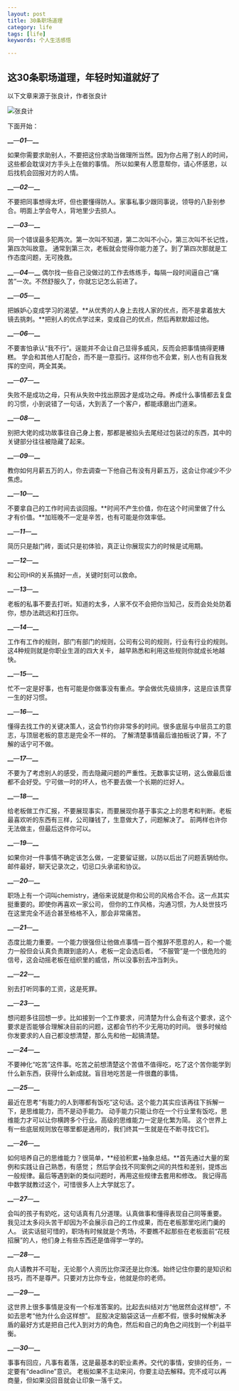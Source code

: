```yaml
---
layout: post
title: 30条职场道理
category: life
tags: [life]
keywords: 个人生活感悟

---
```


 

## 这30条职场道理，年轻时知道就好了



以下文章来源于张良计，作者张良计

 ![张良计](http://wx.qlogo.cn/mmhead/Q3auHgzwzM6ShQrO4eZcr7ibDuodQAQ7c7EhG1Q3pzyeC8huTaCChmQ/0)




下面开始：

**__**—**_01_**—**__**

如果你需要求助别人，不要把这份求助当做理所当然。因为你占用了别人的时间，这些都会耽误对方手头上在做的事情。
所以如果有人愿意帮你，请心怀感恩，以后找机会回报对方的人情。

**__**—**_02_**—**__**

不要把同事想得太坏，但也要懂得防人。家事私事少跟同事说，领导的八卦别参合。明面上学会夸人，背地里少去损人。

**__**—**_03_**—**__**

同一个错误最多犯两次。第一次叫不知道，第二次叫不小心，第三次叫不长记性，第四次叫故意。
通常到第三次，老板就会觉得你能力差了。到了第四次那就是工作态度问题，无可挽救。

**__**—**_04_**—**__**
偶尔找一些自己没做过的工作去练练手，每隔一段时间逼自己“痛苦”一次。不然舒服久了，你就忘记怎么前进了。

**__**—**_05_**—**__**

把嫉妒心变成学习的渴望。**从优秀的人身上去找人家的优点，而不是拿着放大镜去挑刺。**把别人的优点学过来，变成自己的优点，然后再默默超过他。

**__**—**_06_**—**__**

不要害怕承认“我不行”。逞能并不会让自己显得多威风，反而会把事情搞得更糟糕。
学会和其他人打配合，而不是一意孤行。这样你也不会累，别人也有自我发挥的空间，两全其美。

**__**—**_07_**—**__**

失败不是成功之母，只有从失败中找出原因才是成功之母。养成什么事情都去复盘的习惯，小到说错了一句话，大到丢了一个客户，都能琢磨出门道来。

**__**—**_08_**—**__**

别把大佬的成功故事往自己身上套，那都是被掐头去尾经过包装过的东西，其中的关键部分往往被隐藏了起来。

**__**—**_09_**—**__**

教你如何月薪五万的人，你去调查一下他自己有没有月薪五万，这会让你减少不少焦虑。

**__**—**_10_**—**__**

不要拿自己的工作时间去谈回报。**时间不产生价值，你在这个时间里做了什么才有价值。**加班晚不一定是辛苦，也有可能是你效率低。

**__**—**_11_**—**__**

简历只是敲门砖，面试只是初体验，真正让你展现实力的时候是试用期。

**__**—**_12_**—**__**

和公司HR的关系搞好一点，关键时刻可以救命。

**__**—**_13_**—**__**

老板的私事不要去打听。知道的太多，人家不仅不会把你当知己，反而会处处防着你，想办法疏远和打压你。

**__**—**_14_**—**__**

工作有工作的规则，部门有部门的规则，公司有公司的规则，行业有行业的规则。这4种规则就是你职业生涯的四大关卡，
越早熟悉和利用这些规则你就成长地越快。

**__**—**_15_**—**__**

忙不一定是好事，也有可能是你做事没有重点。学会做优先级排序，这是应该贯穿一生的好习惯。

**__**—**_16_**—**__**

懂得去找工作的关键决策人，这会节约你非常多的时间。很多底层与中层员工的意志，与顶层老板的意志是完全不一样的。
了解清楚事情最后谁拍板说了算，不了解的话宁可不做。

**__**—**_17_**—**__**

不要为了考虑别人的感受，而去隐藏问题的严重性。无数事实证明，这么做最后谁都不会好受。宁可做一时的坏人，也不要去做一个长期的烂好人。

**__**—**_18_**—**__**

给老板做工作汇报，不要展现事实，而要展现你基于事实之上的思考和判断。老板最喜欢听的东西有三样，公司赚钱了，生意做大了，问题解决了。
前两样也许你无法做主，但最后这件你可以。

**__**—**_19_**—**__**

如果你对一件事情不确定该怎么做，一定要留证据，以防以后出了问题丢锅给你。邮件最好，聊天记录次之，切忌口头承诺和协议。

**__**—**_20_**—**__**

职场上有一个词叫chemistry，通俗来说就是你和公司的风格合不合。这一点其实挺重要的。即使你再喜欢一家公司，
但你的工作风格，沟通习惯，为人处世技巧在这里完全不适合甚至格格不入，那会非常痛苦。

**__**—**_21_**—**__**

态度比能力重要。一个能力很强但让他做点事情一百个推辞不愿意的人，和一个能力一般但会认真负责跟到底的人，老板一定会选后者。
“不服管”是一个很危险的信号，这会动摇老板在组织里的威信，所以没事别去冲当刺头。

**__**—**_22_**—**__**

别去打听同事的工资，这是死罪。

**__**—**_23_**—**__**

想问题多往回想一步。比如接到一个工作要求，问清楚为什么会有这个要求，这个要求是否能够合理解决目前的问题，这都会节约不少无用功的时间。
很多时候给你发要求的人自己都没想清楚，那么先和他一起搞清楚。

**__**—**_24_**—**__**

不要神化“吃苦”这件事。吃苦之前想清楚这个苦值不值得吃，吃了这个苦你能学到什么新东西，获得什么新成就。盲目地吃苦是一件很蠢的事情。

**__**—**_25_**—**__**

最近在思考“有能力的人到哪都有饭吃”这句话。这个能力其实应该再往下拆解一下，是思维能力，而不是动手能力。
动手能力只能让你在一个行业里有饭吃，思维能力才可以让你横跨多个行业。高级的思维能力一定是化繁为简。
这个世界上有一些底层规则放在哪里都是通用的，我们终其一生就是在不断寻找它们。

**__**—**_26_**—**__**

如何培养自己的思维能力？很简单，**经验积累+抽象总结。**首先通过大量的案例和实践让自己熟悉，有感觉；
然后学会找不同案例之间的共性和差别，提炼出一般规律。最后等遇到新的类似问题时，再用这些规律去套用和修改。
我记得高中数学就教过这个，可惜很多人上大学就忘了。

**__**—**_27_**—**__**

会叫的孩子有奶吃，这句话真有几分道理。认真做事和懂得表现自己同等重要。
我见过太多闷头苦干却因为不会展示自己的工作成果，而在老板那里吃闭门羹的人。
说实话挺可惜的，职场有时候就是个秀场，不要瞧不起那些在老板面前“花枝招展”的人，他们身上有些东西还是值得学一学的。

**__**—**_28_**—**__**

向人请教并不可耻，无论那个人资历比你深还是比你浅。始终记住你要的是知识和技巧，而不是尊严。只要对方比你专业，他就是你的老师。

**__**—**_29_**—**__**

这世界上很多事情是没有一个标准答案的。比起去纠结对方“他居然会这样想”，不如去思考“他为什么会这样想”。
屁股决定脑袋这话一点都不假，很多时候解决矛盾的最好方式是把自己代入到对方的角色，然后和自己的角色之间找到一个利益平衡。

**__**—**_30_**—**__**

事事有回应，凡事有着落，这是最基本的职业素养。交代的事情，安排的任务，一定要有“deadline”意识。
老板如果不主动来问，你要主动去解释。完不成可以再商量，但如果没回音就会让印象一落千丈。





